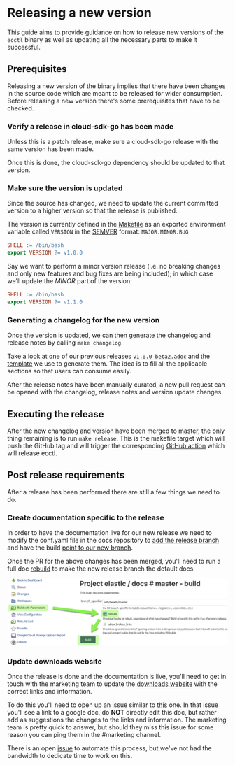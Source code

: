 # Releasing a new version

This guide aims to provide guidance on how to release new versions of the `ecctl` binary as well as updating all the necessary parts to make it successful.

## Prerequisites

Releasing a new version of the binary implies that there have been changes in the source code which are meant to be released for wider consumption. Before releasing a new version there's some prerequisites that have to be checked.

### Verify a release in cloud-sdk-go has been made

Unless this is a patch release, make sure a cloud-sdk-go release with the same version has been made.

Once this is done, the cloud-sdk-go dependency should be updated to that version.

### Make sure the version is updated

Since the source has changed, we need to update the current committed version to a higher version so that the release is published.

The version is currently defined in the [Makefile](./Makefile) as an exported environment variable called `VERSION` in the [SEMVER](https://semver.org) format: `MAJOR.MINOR.BUG`

```Makefile
SHELL := /bin/bash
export VERSION ?= v1.0.0
```

Say we want to perform a minor version release (i.e. no breaking changes and only new features and bug fixes are being included); in which case we'll update the _MINOR_ part of the version:

```Makefile
SHELL := /bin/bash
export VERSION ?= v1.1.0
```

### Generating a changelog for the new version

Once the version is updated, we can then generate the changelog and release notes by calling `make changelog`.

Take a look at one of our previous releases [`v1.0.0-beta2.adoc`](../docs/release_notes/v1.0.0-beta2.adoc) and the [template](../scripts/changelog.tpl.adoc) we use to generate them. The idea is to fill all the applicable sections so that users can consume easily.

After the release notes have been manually curated, a new pull request can be opened with the changelog, release notes and version update changes.

## Executing the release

After the new changelog and version have been merged to master, the only thing remaining is to run `make release`. This is the makefile target which will push the GitHub tag and will trigger the corresponding [GitHub action](.github/workflows/release.yml) which will release ecctl.

## Post release requirements

After a release has been performed there are still a few things we need to do.

### Create documentation specific to the release

In order to have the documentation live for our new release we need to modify the conf.yaml file in the docs repository to [add the release branch](https://github.com/elastic/docs/blob/master/conf.yaml#L837) and have the build [point to our new branch](https://github.com/elastic/docs/blob/master/conf.yaml#L836).

Once the PR for the above changes has been merged, you'll need to run a full doc [rebuild](https://elasticsearch-ci.elastic.co/job/elastic+docs+master+build/build?delay=0sec) to make the new release branch the default docs.

![alt text](docs-rebuild.png "rebuild instructions")

### Update downloads website

Once the release is done and the documentation is live, you'll need to get in touch with the marketing team to update the [downloads website](https://www.elastic.co/downloads/ecctl) with the correct links and information.

To do this you'll need to open up an issue similar to [this](https://github.com/elastic/website-www.elastic.co/issues/7163) one. In that issue you'll see a link to a google doc, do **NOT** directly edit this doc, but rather add as suggestions the changes to the links and information. The marketing team is pretty quick to answer, but should they miss this issue for some reason you can ping them in the #marketing channel.

There is an open [issue](https://github.com/elastic/ecctl/issues/428) to automate this process, but we've not had the bandwidth to dedicate time to work on this.
